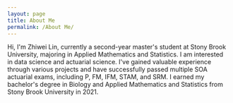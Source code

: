 ```yaml
---
layout: page
title: About Me
permalink: /About Me/
---
```


<p>Hi, I'm Zhiwei Lin, currently a second-year master's student at Stony Brook University, majoring in Applied Mathematics and Statistics. I am interested in data science and actuarial science. I've gained valuable experience through various projects and have successfully passed multiple SOA actuarial exams, including P, FM, IFM, STAM, and SRM. I earned my bachelor's degree in Biology and Applied Mathematics and Statistics from Stony Brook University in 2021.</p>

